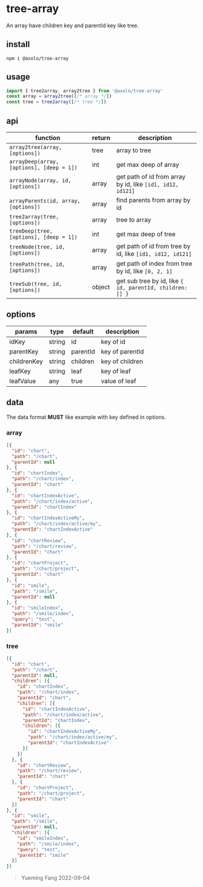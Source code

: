 # tree-array

An array have children key and parentId key like tree.

## install

```shell
npm i @axolo/tree-array
```

## usage

```js
import { tree2array, array2tree } from '@axolo/tree-array'
const array = array2tree([/* array */])
const tree = tree2array([/* tree */])
```

## api

|                 function                  | return |                        description                         |
| ----------------------------------------- | ------ | ---------------------------------------------------------- |
| `array2tree(array, [options])`            | tree   | array to tree                                              |
| `arrayDeep(array, [options], [deep = 1])` | int    | get max deep of array                                      |
| `arrayNode(array, id, [options])`         | array  | get path of id from array by id, like `[id1, id12, id121]` |
| `arrayParents(id, array, [options])`      | array  | find parents from array by id                              |
| `tree2array(tree, [options])`             | array  | tree to array                                              |
| `treeDeep(tree, [options], [deep = 1])`   | int    | get max deep of tree                                       |
| `treeNode(tree, id, [options])`           | array  | get path of id from tree by id, like `[id1, id12, id121]`  |
| `treePath(tree, id, [options])`           | array  | get path of index from tree by id, like `[0, 2, 1]`        |
| `treeSub(tree, id, [options])`            | object | get sub tree by id, like `{ id, parentId, children: [] }`  |

## options

  params    |  type  | default  | description
----------- | ------ | -------- | -----------
idKey       | string | id       | key of id
parentKey   | string | parentId | key of parentId
childrenKey | string | children | key of children
leafKey     | string | leaf     | key of leaf
leafValue   | any    | true     | value of leaf

## data

The data format **MUST** like example with key defined in options.

### array

```json
[{
  "id": "chart",
  "path": "/chart",
  "parentId": null
}, {
  "id": "chartIndex",
  "path": "/chart/index",
  "parentId": "chart"
}, {
  "id": "chartIndexActive",
  "path": "/chart/index/active",
  "parentId": "chartIndex"
}, {
  "id": "chartIndexActiveMy",
  "path": "/chart/index/active/my",
  "parentId": "chartIndexActive"
}, {
  "id": "chartReview",
  "path": "/chart/review",
  "parentId": "chart"
}, {
  "id": "chartProject",
  "path": "/chart/project",
  "parentId": "chart"
}, {
  "id": "smile",
  "path": "/smile",
  "parentId": null
}, {
  "id": "smileIndex",
  "path": "/smile/index",
  "query": "test",
  "parentId": "smile"
}]
```

### tree

```json
[{
  "id": "chart",
  "path": "/chart",
  "parentId": null,
  "children": [{
    "id": "chartIndex",
    "path": "/chart/index",
    "parentId": "chart",
    "children": [{
      "id": "chartIndexActive",
      "path": "/chart/index/active",
      "parentId": "chartIndex",
      "children": [{
        "id": "chartIndexActiveMy",
        "path": "/chart/index/active/my",
        "parentId": "chartIndexActive"
      }]
    }]
  }, {
    "id": "chartReview",
    "path": "/chart/review",
    "parentId": "chart"
  }, {
    "id": "chartProject",
    "path": "/chart/project",
    "parentId": "chart"
  }]
}, {
  "id": "smile",
  "path": "/smile",
  "parentId": null,
  "children": [{
    "id": "smileIndex",
    "path": "/smile/index",
    "query": "test",
    "parentId": "smile"
  }]
}]
```

> Yueming Fang
> 2022-09-04
